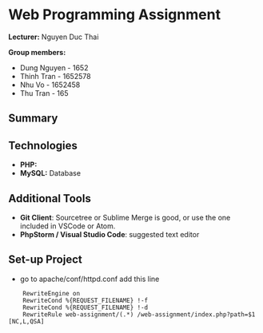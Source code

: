 # Web Programming Assignment 
**Lecturer:** Nguyen Duc Thai

**Group members:**
- Dung Nguyen - 1652
- Thinh Tran - 1652578
- Nhu Vo - 1652458
- Thu Tran - 165


## Summary


## Technologies
- **PHP:** 
- **MySQL:** Database

## Additional Tools
- **Git Client**: Sourcetree or Sublime Merge is good, or use the one included in VSCode or Atom.
- **PhpStorm / Visual Studio Code**: suggested text editor

## Set-up Project

* go to apache/conf/httpd.conf add this line 
```
    RewriteEngine on
    RewriteCond %{REQUEST_FILENAME} !-f
    RewriteCond %{REQUEST_FILENAME} !-d
    RewriteRule web-assignment/(.*) /web-assignment/index.php?path=$1 [NC,L,QSA]
```

